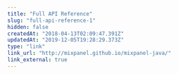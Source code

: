 ```yaml
---
title: "Full API Reference"
slug: "full-api-reference-1"
hidden: false
createdAt: "2018-04-13T02:09:47.391Z"
updatedAt: "2019-12-05T19:28:29.373Z"
type: "link"
link_url: "http://mixpanel.github.io/mixpanel-java/"
link_external: true
---
```

